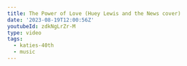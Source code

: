 ```yaml
---
title: The Power of Love (Huey Lewis and the News cover)
date: '2023-08-19T12:00:56Z'
youtubeId: zdkNgLrZr-M
type: video
tags:
  - katies-40th
  - music
---
```


